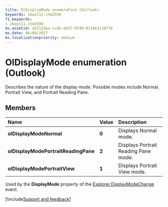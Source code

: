 ```yaml
---
title: OlDisplayMode enumeration (Outlook)
keywords: vbaol11.chm3599
f1_keywords:
- vbaol11.chm3599
ms.assetid: a5312dea-ccde-d417-6f40-013e63c107f8
ms.date: 06/08/2017
ms.localizationpriority: medium
---
```



# OlDisplayMode enumeration (Outlook)

Describes the nature of the display mode. Possible modes include Normal, Portrait View, and Portrait Reading Pane.

## Members

|Name|Value|Description|
|:-----|:-----|:-----|
| **olDisplayModeNormal**| **0**|Displays Normal mode.|
| **olDisplayModePortraitReadingPane**| **2**|Displays Portrait Reading Pane mode.|
| **olDisplayModePortraitView**| **1**|Displays Portrait View mode.|

Used by the **DisplayMode** property of the [Explorer.DisplayModeChange](Outlook.explorer.displaymodechange.md) event.

[!include[Support and feedback](~/includes/feedback-boilerplate.md)]